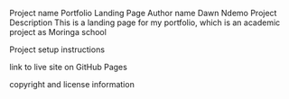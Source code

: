 Project name
  Portfolio Landing Page
Author name
  Dawn Ndemo
Project Description
  This is a landing page for my portfolio, which is an academic project as Moringa school

Project setup instructions


link to live site on GitHub Pages


copyright and license information
